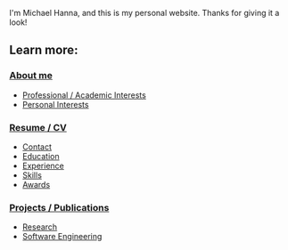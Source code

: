 I'm Michael Hanna, and this is my personal website. Thanks for giving it a look!

## Learn more:

### <a href='https://hannamw.github.io/about/'>About me</a>
- <a href='https://hannamw.github.io/about/#professional--academic-interests'>Professional / Academic Interests</a>
- <a href='https://hannamw.github.io/about/#personal-interests'>Personal Interests</a>

### <a href='https://hannamw.github.io/resume/'>Resume / CV</a>
- <a href='https://hannamw.github.io/resume/'>Contact</a>
- <a href='https://hannamw.github.io/resume/#education'>Education</a>
- <a href='https://hannamw.github.io/resume/#experience'>Experience</a>
- <a href='https://hannamw.github.io/resume/#languages'>Skills</a>
- <a href='https://hannamw.github.io/resume/#honors'>Awards</a>

### <a href='https://hannamw.github.io/projects/#'>Projects / Publications</a>
- <a href='https://hannamw.github.io/projects/#'>Research</a>
- <a href='https://hannamw.github.io/projects/#software-engineering-projects'>Software Engineering</a>
